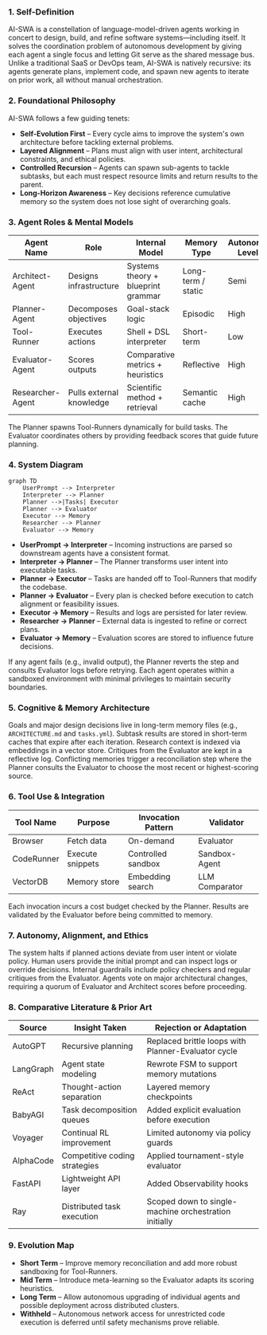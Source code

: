 ### 1. Self-Definition

AI-SWA is a constellation of language-model-driven agents working in concert to design, build, and refine software systems—including itself. It solves the coordination problem of autonomous development by giving each agent a single focus and letting Git serve as the shared message bus. Unlike a traditional SaaS or DevOps team, AI-SWA is natively recursive: its agents generate plans, implement code, and spawn new agents to iterate on prior work, all without manual orchestration.

### 2. Foundational Philosophy

AI-SWA follows a few guiding tenets:

- **Self-Evolution First** – Every cycle aims to improve the system's own architecture before tackling external problems.
- **Layered Alignment** – Plans must align with user intent, architectural constraints, and ethical policies.
- **Controlled Recursion** – Agents can spawn sub-agents to tackle subtasks, but each must respect resource limits and return results to the parent.
- **Long-Horizon Awareness** – Key decisions reference cumulative memory so the system does not lose sight of overarching goals.

### 3. Agent Roles & Mental Models

| Agent Name | Role | Internal Model | Memory Type | Autonomy Level |
|------------|------|----------------|-------------|----------------|
| Architect-Agent | Designs infrastructure | Systems theory + blueprint grammar | Long-term / static | Semi |
| Planner-Agent | Decomposes objectives | Goal-stack logic | Episodic | High |
| Tool-Runner | Executes actions | Shell + DSL interpreter | Short-term | Low |
| Evaluator-Agent | Scores outputs | Comparative metrics + heuristics | Reflective | High |
| Researcher-Agent | Pulls external knowledge | Scientific method + retrieval | Semantic cache | High |

The Planner spawns Tool-Runners dynamically for build tasks. The Evaluator coordinates others by providing feedback scores that guide future planning.

### 4. System Diagram

```mermaid
graph TD
    UserPrompt --> Interpreter
    Interpreter --> Planner
    Planner -->|Tasks| Executor
    Planner --> Evaluator
    Executor --> Memory
    Researcher --> Planner
    Evaluator --> Memory
```

- **UserPrompt → Interpreter** – Incoming instructions are parsed so downstream agents have a consistent format.
- **Interpreter → Planner** – The Planner transforms user intent into executable tasks.
- **Planner → Executor** – Tasks are handed off to Tool-Runners that modify the codebase.
- **Planner → Evaluator** – Every plan is checked before execution to catch alignment or feasibility issues.
- **Executor → Memory** – Results and logs are persisted for later review.
- **Researcher → Planner** – External data is ingested to refine or correct plans.
- **Evaluator → Memory** – Evaluation scores are stored to influence future decisions.

If any agent fails (e.g., invalid output), the Planner reverts the step and consults Evaluator logs before retrying. Each agent operates within a sandboxed environment with minimal privileges to maintain security boundaries.

### 5. Cognitive & Memory Architecture

Goals and major design decisions live in long-term memory files (e.g., `ARCHITECTURE.md` and `tasks.yml`). Subtask results are stored in short-term caches that expire after each iteration. Research context is indexed via embeddings in a vector store. Critiques from the Evaluator are kept in a reflective log. Conflicting memories trigger a reconciliation step where the Planner consults the Evaluator to choose the most recent or highest-scoring source.

### 6. Tool Use & Integration

| Tool Name | Purpose | Invocation Pattern | Validator |
|-----------|---------|--------------------|----------|
| Browser | Fetch data | On-demand | Evaluator |
| CodeRunner | Execute snippets | Controlled sandbox | Sandbox-Agent |
| VectorDB | Memory store | Embedding search | LLM Comparator |

Each invocation incurs a cost budget checked by the Planner. Results are validated by the Evaluator before being committed to memory.

### 7. Autonomy, Alignment, and Ethics

The system halts if planned actions deviate from user intent or violate policy. Human users provide the initial prompt and can inspect logs or override decisions. Internal guardrails include policy checkers and regular critiques from the Evaluator. Agents vote on major architectural changes, requiring a quorum of Evaluator and Architect scores before proceeding.

### 8. Comparative Literature & Prior Art

| Source | Insight Taken | Rejection or Adaptation |
|--------|--------------|------------------------|
| AutoGPT | Recursive planning | Replaced brittle loops with Planner-Evaluator cycle |
| LangGraph | Agent state modeling | Rewrote FSM to support memory mutations |
| ReAct | Thought-action separation | Layered memory checkpoints |
| BabyAGI | Task decomposition queues | Added explicit evaluation before execution |
| Voyager | Continual RL improvement | Limited autonomy via policy guards |
| AlphaCode | Competitive coding strategies | Applied tournament-style evaluator |
| FastAPI | Lightweight API layer | Added Observability hooks |
| Ray | Distributed task execution | Scoped down to single-machine orchestration initially |

### 9. Evolution Map

- **Short Term** – Improve memory reconciliation and add more robust sandboxing for Tool-Runners.
- **Mid Term** – Introduce meta-learning so the Evaluator adapts its scoring heuristics.
- **Long Term** – Allow autonomous upgrading of individual agents and possible deployment across distributed clusters.
- **Withheld** – Autonomous network access for unrestricted code execution is deferred until safety mechanisms prove reliable.
